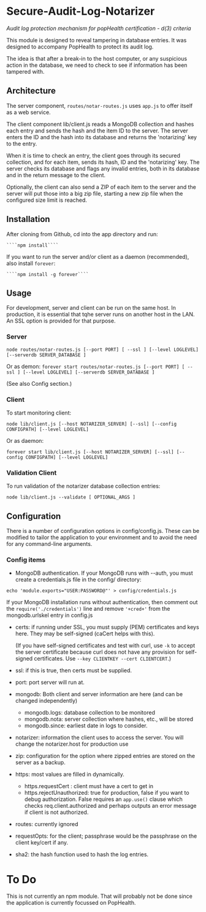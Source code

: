 Secure-Audit-Log-Notarizer
==========================

_Audit log protection mechanism for popHealth certification - d(3) criteria_

This module is designed to reveal tampering in database entries. It was designed to accompany PopHealth to protect its audit log.

The idea is that after a break-in to the host computer, or any suspicious action in the database, we need to check to see if information has been tampered with.

Architecture
------------

The server component, ````routes/notar-routes.js```` uses ````app.js```` to offer itself as a web service. 

The client component lib/client.js reads a MongoDB collection and hashes each entry and sends the hash and the item ID to the server. The server enters the ID and the hash into its database and returns the 'notarizing' key to the entry. 

When it is time to check an entry, the client goes through its secured collection, and for each item, sends its hash, ID and the 'notarizing' key. The server checks its database and flags any invalid entries, both in its database and in the return message to the client.

Optionally, the client can also send a ZIP of each item to the server and the server will put those into a big zip file, starting a new zip file when the configured size limit is reached.

Installation
------------

After cloning from Github, cd into the app directory and run:

    ````npm install````

If you want to run the server and/or client as a daemon (recommended), also install ````forever````:

    ````npm install -g forever````

Usage
-----

For development, server and client can be run on the same host. In production, it is essential that tqhe server runs on another host in the LAN. An SSL option is provided for that purpose.

### Server

````node routes/notar-routes.js [--port PORT] [ --ssl ] [--level LOGLEVEL] [--serverdb SERVER_DATABASE ]````

Or as demon:
   ````forever start routes/notar-routes.js [--port PORT] [ --ssl ] [--level LOGLEVEL] [--serverdb SERVER_DATABASE ]````

(See also Config section.)

### Client

To start monitoring client:

````node lib/client.js [--host NOTARIZER_SERVER] [--ssl] [--config CONFIGPATH] [--level LOGLEVEL]````

Or as daemon:

````forever start lib/client.js [--host NOTARIZER_SERVER] [--ssl] [--config CONFIGPATH] [--level LOGLEVEL]````

### Validation Client

To run validation of the notarizer database collection entries: 

````node lib/client.js --validate [ OPTIONAL_ARGS ]````

Configuration
-------------

There is a number of configuration options in config/config.js. These can be modified to tailor the application to your environment and to avoid the need for any command-line arguments.

### Config items

* MongoDB authentication. If your MongoDB runs with --auth, you must create a credentials.js file in the config/ directory:

````echo 'module.exports="USER:PASSWORD@"' > config/credentials.js````

   If your MongoDB installation runs without authentication, then comment out the ````require('./credentials')```` line and remove ````'+cred+'```` from the mongodb.urlskel entry in config.js

* certs: if running under SSL, you must supply (PEM) certificates and keys here. They may be self-signed (caCert helps with this). 

    (If you have self-signed certificates and test with curl, use ````-k```` to accept the server certificate because curl does not have any provision for self-signed certificates. Use ````--key CLIENTKEY --cert CLIENTCERT````.)

* ssl: if this is true, then certs must be supplied.

* port: port server will run at.

* mongodb: Both client and server information are here (and can be changed independently)

  * mongodb.logs: database collection to be monitored
  * mongodb.nota: server collection where hashes, etc., will be stored
  * mongodb.since: earliest date in logs to consider.

* notarizer: information the client uses to access the server. You will change the notarizer.host for production use

* zip: configuration for the option where zipped entries are stored on the server as a backup.

* https: most values are filled in dynamically. 
  
  * https.requestCert : client must have a cert to get in 
  * https.rejectUnauthorized: true for production, false if you want to debug authorization. False requires an ````app.use()```` clause which checks req.client.authorized and perhaps outputs an error message if client is not authorized.

* routes: currently ignored
* requestOpts: for the client; passphrase would be the passphrase on the client key/cert if any.

* sha2: the hash function used to hash the log entries.

To Do
=====

This is not currently an npm module. That will probably not be done since the application is currently focussed on PopHealth.



